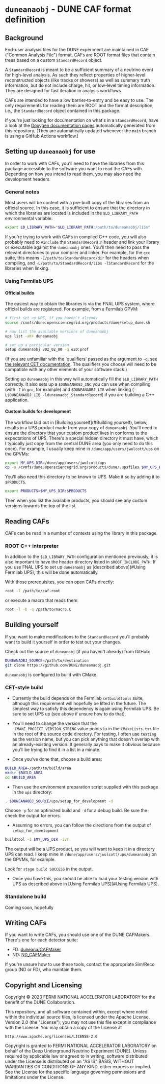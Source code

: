 # `duneanaobj` - DUNE CAF format definition

## Background

End-user analysis files for the DUNE experiment are maintained in CAF ("Common Analysis File") format.
CAFs are ROOT format files that contain trees based on a custom `StandardRecord` object.

A `StandardRecord` is meant to be a sufficient summary of a neutrino event for high-level analysis.
As such they reflect properties of higher-level reconstructed objects (like tracks or showers) 
as well as summary truth information, but do not include charge, hit, or low-level timing information.
They are designed for fast iteration in analysis workflows.

CAFs are intended to have a low barrier-to-entry and be easy to use.
The only requirements for reading them are ROOT and the format description,
i.e., the `StandardRecord` object contained in this package.

If you're just looking for documentation on what's in a `StandardRecord`, 
have a look at the [Doxygen documentation pages](https://dune.github.io/duneanaobj/classcaf_1_1StandardRecord.html)
automatically generated from this repository.
(They are automatically updated whenever the `main` branch is using a GitHub Actions workflow.)

## Setting up `duneanaobj` for use 

In order to work with CAFs, you'll need to have the libraries from this package accessible to the software you want to read the CAFs with.
Depending on how you intend to read them, you may also need the development headers.

### General notes
Most users will be content with a pre-built copy of the libraries from an official source.
In this case, it is sufficient to ensure that the directory in which the libraries are located is included in the `$LD_LIBRARY_PATH` environmental variable:

```bash
export LD_LIBRARY_PATH="$LD_LIBRARY_PATH:/path/to/duneanaobj/libs"
```

If you're trying to work with CAFs in compiled C++ code, you will also probably need to `#include` the `StandardRecord.h` header
and link your library or executable against the `duneanaobj` ones.
You'll then need to pass the relevant directories to your compiler and linker.
For example, for the `gcc` suite, this means `-I/path/to/StandardRecord/dir`
for the headers when compiling, and `-L/path/to/StandardRecord/libs -lStandardRecord`
for the libraries when linking.

### Using Fermilab UPS

#### Official builds
The easiest way to obtain the libraries is via the FNAL UPS system, where official builds are registered.
For example, from a Fermilab GPVM:

```bash
# first set up UPS, if you haven't already
source /cvmfs/dune.opensciencegrid.org/products/dune/setup_dune.sh

# now list the available versions of duneanaobj
ups list -aK+ duneanaobj

# set up a particular version
setup duneanaobj v02_02_00 -q e20:prof
```

(If you are unfamiliar with the 'qualifiers' passed as the argument to `-q`, see [the relevant CET documentation](https://cdcvs.fnal.gov/redmine/projects/cet-is-public/wiki/AboutQualifiers).
The qualifiers you choose will need to be compatible with any other elements of your software stack.)

Setting up `duneanaobj` in this way will automatically fill the `$LD_LIBRARY_PATH` correctly.
It also sets up a `$DUNEANAOBJ_INC` you can use when compiling (with `-I` in `gcc`, for example)
and `$DUNEANAOBJ_LIB` when linking (`-L$DUNEANAOBJ_LIB -lduneanaobj_StandardRecord`) if you are building a C++ application.

#### Custom builds for development

The workflow laid out in [Building yourself](#Building yourself), below, results in a UPS product made from your copy of `duneanaobj`.
You'll need to ensure the directory that your custom product lives in conforms to the expectations of UPS.
There's a special hidden directory it must have, which I typically just copy from the central DUNE area
(you only need to do this once).
For example, I usually keep mine in `/dune/app/users/jwolcott/ups` on the GPVMs:

```bash
export MY_UPS_DIR=/dune/app/users/jwolcott/ups
cp -a /cvmfs/dune.opensciencegrid.org/products/dune/.upsfiles $MY_UPS_DIR/
```

You'll also need this directory to be known to UPS.  Make it so by adding it to `$PRODUCTS`.

```bash
export PRODUCTS=$MY_UPS_DIR:$PRODUCTS
```

Then when you list the available products, you should see any custom versions towards the top of the list.

## Reading CAFs

CAFs can be read in a number of contexts using the library in this package.

### ROOT C++ interpreter

In addition to the `$LD_LIBRARY_PATH` configuration mentioned previously,
it is also important to have the header directory listed in `$ROOT_INCLUDE_PATH`.
If you use FNAL UPS to set up `duneanaobj` as [described above](#Using Fermilab UPS),
this will be done automatically.

With those prerequisites, you can open CAFs directly:

```bash
root -l /path/to/caf.root
```

or execute a macro that reads them:

```bash
root -l -b -q /path/to/macro.C
```

## Building yourself

If you want to make modifications to the `StandardRecord` you'll probably want to build it yourself in order to test out your changes.

Check out the source of `duneanobj` (if you haven't already) from GitHub:

```bash
DUNEANAOBJ_SOURCE=/path/to/destination
git clone https://github.com/DUNE/duneanaobj.git
```

`duneanaobj` is configured to build with CMake.

### CET-style build

* Currently the build depends on the Fermilab `cetbuildtools` suite, although this requirement will hopefully be lifted in the future.
The simplest way to satisfy this dependency is again using Fermilab UPS.
Be sure to set UPS up (see above if unsure how to do that).

* You'll need to change the version that the `_CMAKE_PROJECT_VERSION_STRING` value points to
  in the `CMakeLists.txt` file in the root of the source code directory. 
  For testing, I often use `testing` as the version name, but you can pick anything that doesn't overlap with an already-existing version.
  It generally pays to make it obvious because you'll be trying to find it in a list in a minute.

* Once you've done that, choose a build area:

```bash
BUILD_AREA=/path/to/build/area
mkdir $BUILD_AREA
cd $BUILD_AREA
```

* Then use the environment preparation script supplied with this package in the `ups` directory:

```bash
. $DUNEANAOBJ_SOURCE/ups/setup_for_development -d
```

Choose `-p` for an optimized build and `-d` for a debug build. 
Be sure the check the output for errors.

* Assuming no errors, you can follow the directions from the output of `setup_for_development`

```bash
buildtool -I $MY_UPS_DIR -ivT
```

The output will be a UPS product, so you will want to keep it in a directory UPS can read.
I keep mine in `/dune/app/users/jwolcott/ups/duneanaobj` on the GPVMs, for example.

Look for `stage build SUCCESS` in the output.

* Once you have this, you should be able to load your testing version with UPS as described above in [Using Fermilab UPS](#Using Fermilab UPS).

### Standalone build

Coming soon, hopefully

## Writing CAFs

If you want to write CAFs, you should use one of the DUNE CAFMakers.
There's one for each detector suite:
* FD: [duneana/CAFMaker](https://github.com/DUNE/duneana/tree/develop/duneana/CAFMaker)
* ND: [ND_CAFMaker](https://github.com/DUNE/ND_CAFMaker)

If you're unsure how to use these tools, contact the appropriate Sim/Reco group (ND or FD), who maintain them.

## Copyright and Licensing
Copyright © 2023 FERMI NATIONAL ACCELERATOR LABORATORY for the benefit of the DUNE Collaboration.

This repository, and all software contained within, except where noted within the individual source files, is licensed under
the Apache License, Version 2.0 (the "License"); you may not use this
file except in compliance with the License. You may obtain a copy of
the License at

    http://www.apache.org/licenses/LICENSE-2.0

Copyright is granted to FERMI NATIONAL ACCELERATOR LABORATORY on behalf
of the Deep Underground Neutrino Experiment (DUNE). Unless required by
applicable law or agreed to in writing, software distributed under the
License is distributed on an "AS IS" BASIS, WITHOUT WARRANTIES OR
CONDITIONS OF ANY KIND, either express or implied. See the License for
the specific language governing permissions and limitations under the
License.

